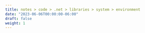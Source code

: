 ```yaml
---
title: notes > code > .net > libraries > system > environment
date: "2023-06-06T00:00:00-06:00"
draft: false
weight: 1
---
```

